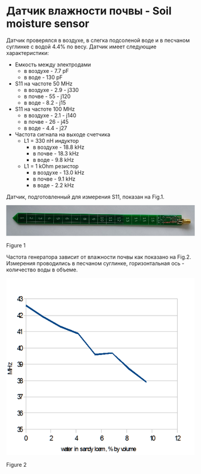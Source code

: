 # Датчик влажности почвы - Soil moisture sensor

Датчик проверялся в воздухе, в слегка подсоленой воде и в песчаном суглинке с водой 4.4% по весу. Датчик имеет следующие характеристики:
  * Емкость между электродами
    * в воздухе - 7.7 pF
    * в воде - 130 pF
  * S11 на частоте 50 MHz
    * в воздухе - 2.9 - j330
    * в почве - 55 - j120
    * в воде - 8.2 - j15
  * S11 на частоте 100 MHz
    * в воздухе - 2.1 - j140
    * в почве - 26 - j45
    * в воде - 4.4 - j27
  * Частота сигнала на выходе счетчика 
    * L1 = 330 nH индуктор
      * в воздухе - 18.8 kHz
      * в почве - 18.3 kHz
      * в воде - 9.8 kHz
    * L1 = 1 kOhm резистор
      * в воздухе - 13.0 kHz
      * в почве -  9.1 kHz
      * в воде - 2.2 kHz

Датчик, подготовленный для измерения S11, показан на Fig.1.

![Figure 1](https://github.com/akouz/Soil_moisture/blob/master/Sensor/S11.jpg)

Figure 1

Частота генератора зависит от влажности почвы как показано на Fig.2. Измерения проводились в песчаном суглинке, горизонтальная ось - количество воды в объеме.

![Figure 2](https://github.com/akouz/Soil_moisture/blob/master/Sensor/Freq_vs_water.png)

Figure 2


